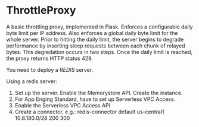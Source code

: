# ThrottleProxy


A basic throttling proxy, implemented in Flask. Enforces a configurable daily byte limit per IP address. Also
enforces a global daily byte limit for the whole server. Prior to hitting the daily limit, the server
begins to degrade performance by inserting sleep requests between each chunk of relayed bytes. This
degredation occurs in two steps. Once the daily limit is reached, the proxy returns HTTP status 429.

You need to deploy a *REDIS* server.

Using a redis server:

1) Set up the server. Enable the Memorystore API. Create the instance.
2) For App Enging Standard, have to set up Serverless VPC Access.
3) Enable the Serverless VPC Access API
3) Create a connector, e.g.: redis-connector default us-central1 10.8.180.0/28 200 300
